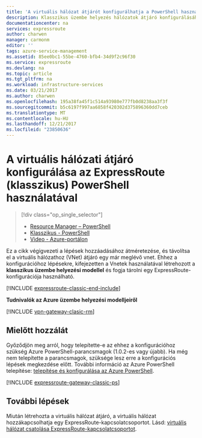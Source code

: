 ```yaml
---
title: 'A virtuális hálózat átjárót konfigurálhatja a PowerShell használatával ExpressRoute: klasszikus: Azure |} Microsoft Docs'
description: Klasszikus üzembe helyezés hálózatok átjáró konfigurálásához modellhez tartozó virtuális hálózaton, ExpressRoute-konfigurációhoz a PowerShell használatával.
documentationcenter: na
services: expressroute
author: charwen
manager: carmonm
editor: ''
tags: azure-service-management
ms.assetid: 85ee0bc1-55be-4760-bfb4-34d9f2c96f30
ms.service: expressroute
ms.devlang: na
ms.topic: article
ms.tgt_pltfrm: na
ms.workload: infrastructure-services
ms.date: 03/21/2017
ms.author: charwen
ms.openlocfilehash: 195a38fa45f1c514a93980e777fb0d8238aa3f3f
ms.sourcegitcommit: b5c6197f997aa6858f420302d375896360dd7ceb
ms.translationtype: MT
ms.contentlocale: hu-HU
ms.lasthandoff: 12/21/2017
ms.locfileid: "23850636"
---
```

# <a name="configure-a-virtual-network-gateway-for-expressroute-using-powershell-classic"></a>A virtuális hálózati átjáró konfigurálása az ExpressRoute (klasszikus) PowerShell használatával
> [!div class="op_single_selector"]
> * [Resource Manager – PowerShell](expressroute-howto-add-gateway-resource-manager.md)
> * [Klasszikus - PowerShell](expressroute-howto-add-gateway-classic.md)
> * [Video - Azure-portálon](http://azure.microsoft.com/documentation/videos/azure-expressroute-how-to-create-a-vpn-gateway-for-your-virtual-network)
> 
> 

Ez a cikk végigvezeti a lépések hozzáadásához átméretezése, és távolítsa el a virtuális hálózathoz (VNet) átjáró egy már meglévő vnet. Ehhez a konfigurációhoz lépésekre, kifejezetten a Vnetek használatával létrehozott a **klasszikus üzembe helyezési modellel** és fogja tárolni egy ExpressRoute-konfigurációja használható. 

[!INCLUDE [expressroute-classic-end-include](../../includes/expressroute-classic-end-include.md)]

**Tudnivalók az Azure üzembe helyezési modelljeiről**

[!INCLUDE [vpn-gateway-clasic-rm](../../includes/vpn-gateway-classic-rm-include.md)]

## <a name="before-beginning"></a>Mielőtt hozzálát
Győződjön meg arról, hogy telepítette-e az ehhez a konfigurációhoz szükség Azure PowerShell-parancsmagok (1.0.2-es vagy újabb). Ha még nem telepítette a parancsmagok, szüksége lesz erre a konfigurációs lépések megkezdése előtt. További információ az Azure PowerShell telepítése: [telepítése és konfigurálása az Azure PowerShell](/powershell/azure/overview).

[!INCLUDE [expressroute-gateway-classic-ps](../../includes/expressroute-gateway-classic-ps-include.md)]

## <a name="next-steps"></a>További lépések
Miután létrehozta a virtuális hálózat átjáró, a virtuális hálózat hozzákapcsolhatja egy ExpressRoute-kapcsolatcsoportot. Lásd: [virtuális hálózat csatolása ExpressRoute-kapcsolatcsoportot](expressroute-howto-linkvnet-classic.md).

